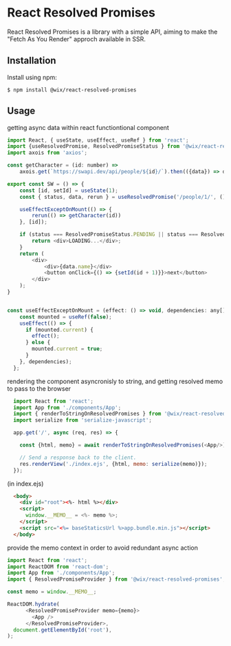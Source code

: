 React Resolved Promises
============================

React Resolved Promises is a library with a simple API, aiming to make the "Fetch As You Render" approch available in SSR.

## Installation

Install using npm:

```shell
$ npm install @wix/react-resolved-promises
```

## Usage

getting async data within react functiontional component
```js
import React, { useState, useEffect, useRef } from 'react';
import {useResolvedPromise, ResolvedPromiseStatus } from '@wix/react-resolved-promises';
import axois from 'axios';

const getCharacter = (id: number) =>
    axois.get(`https://swapi.dev/api/people/${id}/`).then(({data}) => data);

export const SW = () => {
    const [id, setId] = useState(1);
    const { status, data, rerun } = useResolvedPromise('/people/1/', () => getCharacter(id));

    useEffectExceptOnMount(() => {
        rerun(() => getCharacter(id))
    }, [id]);

    if (status === ResolvedPromiseStatus.PENDING || status === ResolvedPromiseStatus.PENDING_RERUN) {
        return <div>LOADING...</div>;
    }
    return (
        <div>
            <div>{data.name}</div>
            <button onClick={() => {setId(id + 1)}}>next</button>
        </div>
    );
}


const useEffectExceptOnMount = (effect: () => void, dependencies: any[]) => {
    const mounted = useRef(false);
    useEffect(() => {
      if (mounted.current) {
        effect();
      } else {
        mounted.current = true;
      }
    }, dependencies);
  };
```

rendering the component asyncronisly to string, and getting resolved memo to pass to the browser
```js
  import React from 'react';
  import App from './components/App';
  import { renderToStringOnResolvedPromises } from '@wix/react-resolved-promises';
  import serialize from 'serialize-javascript';

  app.get('/', async (req, res) => {

    const {html, memo} = await renderToStringOnResolvedPromises(<App/>);

    // Send a response back to the client.
    res.renderView('./index.ejs', {html, memo: serialize(memo)});
  });
```

(in index.ejs)
```html
  <body>
    <div id="root"><%- html %></div>
    <script>
      window.__MEMO__ = <%- memo %>;
    </script>
    <script src="<%= baseStaticsUrl %>app.bundle.min.js"></script>
  </body>
```

provide the memo context in order to avoid redundant async action
```js
import React from 'react';
import ReactDOM from 'react-dom';
import App from './components/App';
import { ResolvedPromiseProvider } from '@wix/react-resolved-promises';

const memo = window.__MEMO__;

ReactDOM.hydrate(
      <ResolvedPromiseProvider memo={memo}>
        <App />
      </ResolvedPromiseProvider>,
  document.getElementById('root'),
);
```